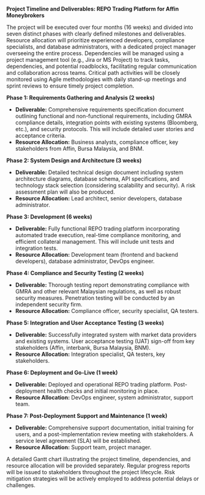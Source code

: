 **Project Timeline and Deliverables: REPO Trading Platform for Affin Moneybrokers**

The project will be executed over four months (16 weeks) and divided into seven distinct phases with clearly defined milestones and deliverables.  Resource allocation will prioritize experienced developers, compliance specialists, and database administrators, with a dedicated project manager overseeing the entire process.  Dependencies will be managed using a project management tool (e.g., Jira or MS Project) to track tasks, dependencies, and potential roadblocks, facilitating regular communication and collaboration across teams. Critical path activities will be closely monitored using Agile methodologies with daily stand-up meetings and sprint reviews to ensure timely project completion.

**Phase 1: Requirements Gathering and Analysis (2 weeks)**

*   **Deliverable:** Comprehensive requirements specification document outlining functional and non-functional requirements, including GMRA compliance details, integration points with existing systems (Bloomberg, etc.), and security protocols.  This will include detailed user stories and acceptance criteria.
*   **Resource Allocation:** Business analysts, compliance officer, key stakeholders from Affin, Bursa Malaysia, and BNM.

**Phase 2: System Design and Architecture (3 weeks)**

*   **Deliverable:** Detailed technical design document including system architecture diagrams, database schema, API specifications, and technology stack selection (considering scalability and security). A risk assessment plan will also be produced.
*   **Resource Allocation:** Lead architect, senior developers, database administrator.

**Phase 3: Development (6 weeks)**

*   **Deliverable:** Fully functional REPO trading platform incorporating automated trade execution, real-time compliance monitoring, and efficient collateral management.  This will include unit tests and integration tests.
*   **Resource Allocation:** Development team (frontend and backend developers), database administrator, DevOps engineer.

**Phase 4: Compliance and Security Testing (2 weeks)**

*   **Deliverable:**  Thorough testing report demonstrating compliance with GMRA and other relevant Malaysian regulations, as well as robust security measures. Penetration testing will be conducted by an independent security firm.
*   **Resource Allocation:** Compliance officer, security specialist, QA testers.

**Phase 5: Integration and User Acceptance Testing (3 weeks)**

*   **Deliverable:**  Successfully integrated system with market data providers and existing systems. User acceptance testing (UAT) sign-off from key stakeholders (Affin, interbank, Bursa Malaysia, BNM).
*   **Resource Allocation:** Integration specialist, QA testers, key stakeholders.


**Phase 6: Deployment and Go-Live (1 week)**

*   **Deliverable:** Deployed and operational REPO trading platform. Post-deployment health checks and initial monitoring in place.
*   **Resource Allocation:** DevOps engineer, system administrator, support team.

**Phase 7: Post-Deployment Support and Maintenance (1 week)**

*   **Deliverable:**  Comprehensive support documentation, initial training for users, and a post-implementation review meeting with stakeholders.  A service level agreement (SLA) will be established.
*   **Resource Allocation:** Support team, project manager.

A detailed Gantt chart illustrating the project timeline, dependencies, and resource allocation will be provided separately.  Regular progress reports will be issued to stakeholders throughout the project lifecycle.  Risk mitigation strategies will be actively employed to address potential delays or challenges.